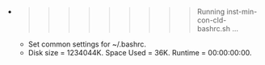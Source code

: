 * >>>>>>>>> Running inst-min-con-cld-bashrc.sh ...
  * Set common settings for ~/.bashrc.
  * Disk size = 1234044K. Space Used = 36K. Runtime = 00:00:00:00.
